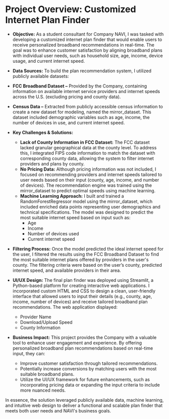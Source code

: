 # Project Overview: Customized Internet Plan Finder
- **Objective:** As a student consultant for Company NAVI, I was tasked with developing a customized internet plan finder that would enable users to receive personalized broadband recommendations in real-time. The goal was to enhance customer satisfaction by aligning broadband plans with individual user needs, such as household size, age, income, device usage, and current internet speed.

- **Data Sources:** To build the plan recommendation system, I utilized publicly available datasets:

 - **FCC Broadband Dataset –** Provided by the Company, containing information on available internet service providers and internet speeds across the U.S. (excluding pricing and county data).
 - **Census Data –** Extracted from publicly accessible census information to create a new dataset for modeling, named the mirror_dataset. This dataset included demographic variables such as age, income, the number of devices in use, and current internet speed.

- **Key Challenges & Solutions:**

  - **Lack of County Information in FCC Dataset:** The FCC dataset lacked granular geographical data at the county level. To address this, I integrated FIPS code information to match the dataset with corresponding county data, allowing the system to filter internet providers and plans by county.
  - **No Pricing Data:** Although pricing information was not included, I focused on recommending providers and internet speeds tailored to user needs based on their input (county, age, income, and number of devices). The recommendation engine was trained using the mirror_dataset to predict optimal speeds using machine learning.
  - **Machine Learning Approach:** I built and trained a RandomForestRegressor model using the mirror_dataset, which included enriched data points representing user demographics and technical specifications. The model was designed to predict the most suitable internet speed based on input such as:
    - Age
    - Income
    - Number of devices used
    - Current internet speed

- **Filtering Process:** Once the model predicted the ideal internet speed for the user, I filtered the results using the FCC Broadband Dataset to find the most suitable internet plans offered by providers in the user's county. The filtering criteria were based on the user’s county, predicted internet speed, and available providers in their area.

- **UI/UX Design:** The final plan finder was deployed using Streamlit, a Python-based platform for creating interactive web applications. I incorporated custom HTML and CSS to design a clean, user-friendly interface that allowed users to input their details (e.g., county, age, income, number of devices) and receive tailored broadband plan recommendations. The web application displayed:

  - Provider Name
  - Download/Upload Speed
  - County Information

- **Business Impact:** This project provides the Company with a valuable tool to enhance user engagement and experience. By offering personalized broadband plan recommendations based on real-time input, they can:

  - Improve customer satisfaction through tailored recommendations.
  - Potentially increase conversions by matching users with the most suitable broadband plans.
  - Utilize the UI/UX framework for future enhancements, such as incorporating pricing data or expanding the input criteria to include more nuanced needs.

In essence, the solution leveraged publicly available data, machine learning, and intuitive web design to deliver a functional and scalable plan finder that meets both user needs and NAVI's business goals.
